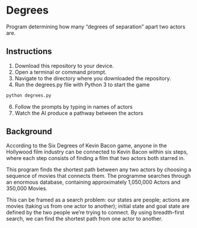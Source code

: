# Degrees
Program determining how many “degrees of separation” apart two actors are.

## Instructions
1. Download this repository to your device.
2. Open a terminal or command prompt.
3. Navigate to the directory where you downloaded the repository.
4. Run the degrees.py file with Python 3 to start the game

```bash
python degrees.py
```

6. Follow the prompts by typing in names of actors
7. Watch the AI produce a pathway between the actors

## Background
According to the Six Degrees of Kevin Bacon game, anyone in the Hollywood film industry can be connected to Kevin Bacon within six steps, where each step consists of finding a film that two actors both starred in.

This program finds the shortest path between any two actors by choosing a sequence of movies that connects them. The programme searches through an enormous database, containing approximately 1,050,000 Actors and 350,000 Movies.

This can be framed as a search problem: our states are people; actions are movies (taking us from one actor to another); initial state and goal state are defined by the two people we’re trying to connect. By using breadth-first search, we can find the shortest path from one actor to another.
